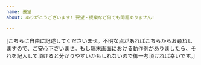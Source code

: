 ```yaml
---
name: 要望
about: ありがとうございます! 要望・提案など何でも問題ありません!

---
```


[こちらに自由に記述してくださいませ。不明な点があればこちらからお尋ねしますので、ご安心下さいませ。もし端末画面における動作例がありましたら、それを記入して頂けると分かりやすいかもしれないので御一考頂ければ幸いです。]
